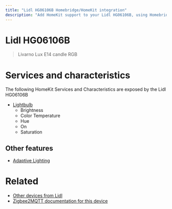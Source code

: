 ```yaml
---
title: "Lidl HG06106B Homebridge/HomeKit integration"
description: "Add HomeKit support to your Lidl HG06106B, using Homebridge, Zigbee2MQTT and homebridge-z2m."
---
```

<!---
This file has been GENERATED using src/docgen/docgen.ts
DO NOT EDIT THIS FILE MANUALLY!
-->
# Lidl HG06106B
> Livarno Lux E14 candle RGB


# Services and characteristics
The following HomeKit Services and Characteristics are exposed by
the Lidl HG06106B

* [Lightbulb](../../light.md)
  * Brightness
  * Color Temperature
  * Hue
  * On
  * Saturation


## Other features
* [Adaptive Lighting](../../light.md)


# Related
* [Other devices from Lidl](../index.md#lidl)
* [Zigbee2MQTT documentation for this device](https://www.zigbee2mqtt.io/devices/HG06106B.html)
